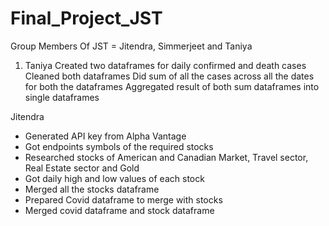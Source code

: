 # Final_Project_JST
Group Members Of JST = Jitendra, Simmerjeet and Taniya
1) Taniya 
Created two dataframes for daily confirmed and death cases
Cleaned both dataframes
Did sum of all the cases across all the dates for both the dataframes
Aggregated result of both sum dataframes into single dataframes


Jitendra
- Generated API key from Alpha Vantage
- Got endpoints symbols of the required stocks
- Researched stocks of American and Canadian Market, Travel sector, Real Estate sector and Gold
- Got daily high and low values of each stock
- Merged all the stocks dataframe
- Prepared Covid dataframe to merge with stocks
- Merged covid dataframe and stock dataframe